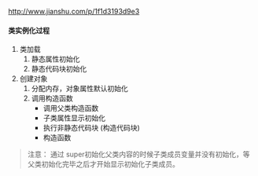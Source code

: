 http://www.jianshu.com/p/1f1d3193d9e3

#### 类实例化过程

1. 类加载
	1. 静态属性初始化
	2. 静态代码块初始化
2. 创建对象
	1. 分配内存，对象属性默认初始化
	2. 调用构造函数
		* 调用父类构造函数
		* 子类属性显示初始化
		* 执行非静态代码块 (构造代码块)
		* 构造函数

> 注意： 通过 super初始化父类内容的时候子类成员变量并没有初始化，等父类初始化完毕之后才开始显示初始化子类成员。
